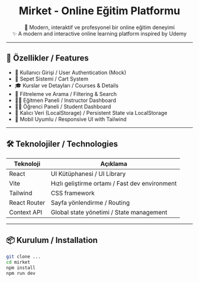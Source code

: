 <h1 align="center">
   Mirket - Online Eğitim Platformu
</h1>

<p align="center">
  🧠 Modern, interaktif ve profesyonel bir online eğitim deneyimi <br/>
  ✨ A modern and interactive online learning platform inspired by Udemy
</p>

---


## 🚀 Özellikler / Features

- 🔐 Kullanıcı Girişi / User Authentication (Mock)
- 🛒 Sepet Sistemi / Cart System
- 🎓 Kurslar ve Detayları / Courses & Details
- 🎯 Filtreleme ve Arama / Filtering & Search
- 👩‍🏫 Eğitmen Paneli / Instructor Dashboard
- 🧑‍🎓 Öğrenci Paneli / Student Dashboard
- 💾 Kalıcı Veri (LocalStorage) / Persistent State via LocalStorage
- 📱 Mobil Uyumlu / Responsive UI with Tailwind

---

## 🛠️ Teknolojiler / Technologies

| Teknoloji | Açıklama |
|----------|----------|
| React    | UI Kütüphanesi / UI Library |
| Vite     | Hızlı geliştirme ortamı / Fast dev environment |
| Tailwind | CSS framework |
| React Router | Sayfa yönlendirme / Routing |
| Context API | Global state yönetimi / State management |

---

## 📦 Kurulum / Installation

```bash
git clone ...
cd mirket
npm install
npm run dev
